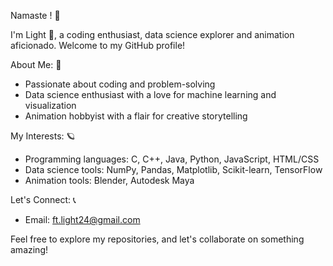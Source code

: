 Namaste ! 🤗

I'm Light 👻, a coding enthusiast, data science explorer and animation aficionado. 
Welcome to my GitHub profile!

About Me: 🚀
- Passionate about coding and problem-solving
- Data science enthusiast with a love for machine learning and visualization
- Animation hobbyist with a flair for creative storytelling

My Interests: 🪐
- Programming languages: C, C++, Java, Python, JavaScript, HTML/CSS
- Data science tools: NumPy, Pandas, Matplotlib, Scikit-learn, TensorFlow
- Animation tools: Blender, Autodesk Maya

Let's Connect: 📞
- Email: ft.light24@gmail.com

Feel free to explore my repositories, and let's collaborate on something amazing!
